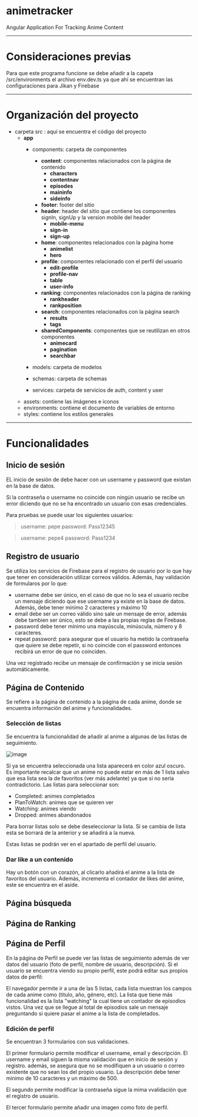 # animetracker
Angular Application For Tracking Anime Content

--- 
# Consideraciones previas

Para que este programa funcione se debe añadir a la capeta /src/environments el archivo env.dev.ts ya que ahí se encuentran las configuraciones para Jikan y Firebase

---
# Organización del proyecto

* carpeta src : aquí se encuentra el código del proyecto
  - **app**
      - components: carpeta de componentes
        -   **content**: componentes relacionados con la página de contenido
            - **characters**
            - **contentnav**
            - **episodes**
            - **maininfo**
            - **sideinfo**
        -   **footer**: footer del sitio
        -   **header**: header del sitio que contiene los componentes signIn, signUp y la version mobile del header
            - **mobile-menu**
            - **sign-in**
            - **sign-up**   
        -   **home**: componentes relacionados con la página home
            - **animelist**
            - **hero** 
        -   **profile**: componentes relacionado con el perfil del usuario
            - **edit-profile**
            - **profile-nav**
            - **table**
            - **user-info**
        -   **ranking**: componentes relacionados con la página de ranking
            - **rankheader**
            - **rankposition**   
        -   **search**: componentes relacionados con la página search
            - **results**
            - **tags**
        -   **sharedComponents**: componentes que se reutilizan en otros componentes
            - **animecard**
            - **pagination**
            - **searchbar**
  
      - models: carpeta de modelos
      - schemas: carpeta de schemas
      -  services: carpeta de servicios de auth, content y  user
  - assets: contiene las imágenes e iconos 
  - environments: contiene el documento de variables de entorno
  - styles: contiene los estilos generales
  

---

# Funcionalidades

## Inicio de sesión

EL inicio de sesión de debe hacer con un username y password que existan en la base de datos. 

Si la contraseña o username no coincide con ningún usuario se recibe un error diciendo que no se ha encontrado un usuario con esas credenciales.

Para pruebas se puede usar los siguientes usuarios:

   > username: pepe
  password: Pass12345

  > username: pepe4
  password: Pass1234


## Registro de usuario
Se utiliza los servicios de Firebase para el registro de usuario por lo que hay que tener en consideración utilizar correos válidos.
Además, hay validación de formularos por lo que:
- username debe ser único, en el caso de que no lo sea el usuario recibe un mensaje diciendo que ese username ya existe en la base de datos. Además, debe tener mínimo 2 caracteres y máximo 10
- email debe ser un correo válido sino sale un mensaje de error, además debe tambien ser único, esto se debe a las propias reglas de Firebase.
- password debe tener mínimo una mayúscula, minúscula, número y 8 caracteres.
- repeat password: para asegurar que el usuario ha metido la contraseña que quiere se debe repetir, si no coincide con el password entonces recibirá un error de que no coinciden.

Una vez registrado recibe un mensaje de confirmación y se inicia sesión automáticamente.
  
## Página de Contenido

Se refiere a la página de contenido a la página de cada anime, donde se encuentra información del anime y funcionalidades.

### Selección de listas

Se encuentra la funcionalidad de añadir al anime a algunas de las listas de seguimiento. 

![image](https://github.com/AdrianCardonaCandil/animetracker/assets/96847234/c0106847-7c9c-44bf-9b5c-24dfce8b0a6e)

Si  ya se encuentra seleccionada una lista aparecerá en color azul oscuro. Es importante recalcar que un anime no puede estar en más de 1 lista salvo que esa lista sea la de favoritos (ver más adelante) ya que si no sería contradictorio. 
Las listas para seleccionar son:
- Completed: animes completados
- PlanToWatch: animes que se quieren ver
- Watching: animes viendo
- Dropped: animes abandonados

Para borrar listas solo se debe deseleccionar la lista. Si se cambia de lista esta se borrará de la anterior y se añadirá a la nueva. 

Estas listas se podrán ver en el apartado de perfil del usuario.

### Dar like a un contenido

Hay un botón con un corazón, al clicarlo añadirá el anime a la lista de favoritos del usuario. Además, incrementa el contador de likes del anime, este se encuentra en el aside.

## Página búsqueda
## Página de Ranking

## Página de Perfil

En la página de Perfil se puede ver las listas de seguimiento además de ver datos del usuario (foto de perfil, nombre de usuario, descripción). Si el usuario se encuentra viendo su propio perfil, este podrá editar sus propios datos de perfil:

El navegador permite ir a una de las 5 listas, cada lista muestran los campos de cada anime como (titulo, año, género, etc). La lista que tiene más funcionalidad es la lista "watching" la cual tiene un contador de episodios vistos. Una vez que se llegue al total de episodios sale un mensaje preguntando si quiere pasar el anime a la lista de completados.

### Edición de perfil

Se encuentran 3 formularios con sus validaciones.

El primer formulario permite modificar el username, email y descripción. El username y email siguen la misma validación que en inicio de sesión y registro. además, se asegura que no se modifiquen a un usuario o correo existente que no sean los del propio usuario. La descripción debe tener mínimo de 10 caracteres y un máximo de 500.

El segundo permite modificar la contraseña sigue la mima vvalidación que el registro de usuario.

El tercer formulario permite añadir una imagen como foto de perfil.


